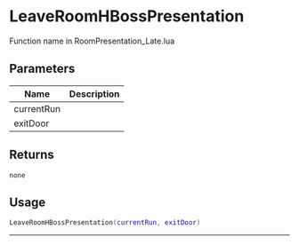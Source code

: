 # LeaveRoomHBossPresentation

Function name in RoomPresentation_Late.lua

## Parameters

| Name       | Description |
| ---------- | ----------- |
| currentRun |             |
| exitDoor   |             |

## Returns

`none`

## Usage

```lua
LeaveRoomHBossPresentation(currentRun, exitDoor)
```

---
